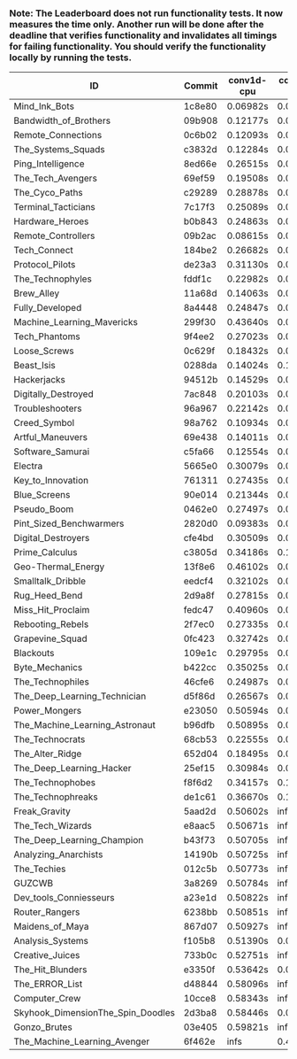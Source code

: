 ### Note: The Leaderboard does not run functionality tests. It now measures the time only. Another run will be done after the deadline that verifies functionality and invalidates all timings for failing functionality. You should verify the functionality locally by running the tests.

|ID|Commit|conv1d-cpu|conv1d-gpu|DWSPConv2D-gpu|gemm-gpu|avg|
|-|-|-|-|-|-|-|
|Mind_Ink_Bots|1c8e80|0.06982s|0.06842s|3.26849s|2.00976s|1.35412s|
|Bandwidth_of_Brothers|09b908|0.12177s|0.07062s|3.26565s|2.02697s|1.37125s|
|Remote_Connections|0c6b02|0.12093s|0.04897s|3.31128s|2.01923s|1.37510s|
|The_Systems_Squads|c3832d|0.12284s|0.04816s|3.32613s|2.03011s|1.38181s|
|Ping_Intelligence|8ed66e|0.26515s|0.06060s|3.24495s|2.01017s|1.39522s|
|The_Tech_Avengers|69ef59|0.19508s|0.06199s|3.34164s|2.01381s|1.40313s|
|The_Cyco_Paths|c29289|0.28878s|0.08556s|3.24892s|1.99539s|1.40466s|
|Terminal_Tacticians|7c17f3|0.25089s|0.06733s|3.27921s|2.03850s|1.40898s|
|Hardware_Heroes|b0b843|0.24863s|0.07821s|3.28329s|2.04720s|1.41433s|
|Remote_Controllers|09b2ac|0.08615s|0.04956s|3.49142s|2.05661s|1.42093s|
|Tech_Connect|184be2|0.26682s|0.07144s|3.23257s|2.14628s|1.42928s|
|Protocol_Pilots|de23a3|0.31130s|0.07347s|3.35961s|2.03222s|1.44415s|
|The_Technophyles|fddf1c|0.22982s|0.04596s|3.40941s|2.11411s|1.44983s|
|Brew_Alley|11a68d|0.14063s|0.05585s|3.65039s|2.11046s|1.48933s|
|Fully_Developed|8a4448|0.24847s|0.06672s|3.32760s|2.33351s|1.49408s|
|Machine_Learning_Mavericks|299f30|0.43640s|0.07368s|3.25143s|2.35481s|1.52908s|
|Tech_Phantoms|9f4ee2|0.27023s|0.08871s|3.49687s|2.29545s|1.53782s|
|Loose_Screws|0c629f|0.18432s|0.07996s|3.63629s|2.26900s|1.54239s|
|Beast_Isis|0288da|0.14024s|0.10047s|3.69901s|2.28406s|1.55594s|
|Hackerjacks|94512b|0.14529s|0.08072s|3.68230s|2.33444s|1.56069s|
|Digitally_Destroyed|7ac848|0.20103s|0.08882s|3.62639s|2.33767s|1.56348s|
|Troubleshooters|96a967|0.22142s|0.07021s|3.67830s|2.28715s|1.56427s|
|Creed_Symbol|98a762|0.10934s|0.06853s|3.77291s|2.32447s|1.56881s|
|Artful_Maneuvers|69e438|0.14011s|0.08329s|3.66626s|2.39675s|1.57160s|
|Software_Samurai|c5fa66|0.12554s|0.04937s|3.30844s|2.80715s|1.57262s|
|Electra|5665e0|0.30079s|0.07326s|3.64350s|2.33209s|1.58741s|
|Key_to_Innovation|761311|0.27435s|0.05501s|3.70886s|2.34110s|1.59483s|
|Blue_Screens|90e014|0.21344s|0.07288s|3.64600s|2.46880s|1.60028s|
|Pseudo_Boom|0462e0|0.27497s|0.05386s|3.68334s|2.39266s|1.60121s|
|Pint_Sized_Benchwarmers|2820d0|0.09383s|0.07546s|3.62389s|2.61790s|1.60277s|
|Digital_Destroyers|cfe4bd|0.30509s|0.07359s|3.63319s|2.42479s|1.60916s|
|Prime_Calculus|c3805d|0.34186s|0.13429s|3.64694s|2.33308s|1.61404s|
|Geo-Thermal_Energy|13f8e6|0.46102s|0.08170s|3.66329s|2.33778s|1.63595s|
|Smalltalk_Dribble|eedcf4|0.32102s|0.07950s|3.75364s|2.42010s|1.64356s|
|Rug_Heed_Bend|2d9a8f|0.27815s|0.05359s|3.70467s|2.59889s|1.65882s|
|Miss_Hit_Proclaim|fedc47|0.40960s|0.09815s|3.80327s|2.32527s|1.65907s|
|Rebooting_Rebels|2f7ec0|0.27335s|0.08639s|3.66146s|2.64825s|1.66736s|
|Grapevine_Squad|0fc423|0.32742s|0.08641s|3.89649s|2.45976s|1.69252s|
|Blackouts|109e1c|0.29795s|0.07632s|3.74616s|2.66496s|1.69635s|
|Byte_Mechanics|b422cc|0.35025s|0.06803s|3.67225s|2.90515s|1.74892s|
|The_Technophiles|46cfe6|0.24987s|0.06729s|3.28864s|4.73756s|2.08584s|
|The_Deep_Learning_Technician|d5f86d|0.26567s|0.06972s|3.32874s|4.78913s|2.11332s|
|Power_Mongers|e23050|0.50594s|0.04985s|3.35756s|4.67389s|2.14681s|
|The_Machine_Learning_Astronaut|b96dfb|0.50895s|0.07805s|3.29274s|4.73281s|2.15314s|
|The_Technocrats|68cb53|0.22555s|0.08915s|3.39246s|5.97931s|2.42162s|
|The_Alter_Ridge|652d04|0.18495s|0.07819s|infs|4.70104s|infs|
|The_Deep_Learning_Hacker|25ef15|0.30984s|0.07463s|infs|4.74385s|infs|
|The_Technophobes|f8f6d2|0.34157s|0.18842s|infs|2.04515s|infs|
|The_Technophreaks|de1c61|0.36670s|0.14279s|infs|2.03479s|infs|
|Freak_Gravity|5aad2d|0.50602s|infs|infs|4.71014s|infs|
|The_Tech_Wizards|e8aac5|0.50671s|infs|infs|4.70900s|infs|
|The_Deep_Learning_Champion|b43f73|0.50705s|infs|infs|4.74545s|infs|
|Analyzing_Anarchists|14190b|0.50725s|infs|infs|4.71212s|infs|
|The_Techies|012c5b|0.50773s|infs|infs|4.71949s|infs|
|GUZCWB|3a8269|0.50784s|infs|infs|4.74210s|infs|
|Dev_tools_Conniesseurs|a23e1d|0.50822s|infs|infs|4.69839s|infs|
|Router_Rangers|6238bb|0.50851s|infs|infs|4.73216s|infs|
|Maidens_of_Maya|867d07|0.50927s|infs|infs|4.69739s|infs|
|Analysis_Systems|f105b8|0.51390s|0.04861s|infs|infs|infs|
|Creative_Juices|733b0c|0.52751s|infs|infs|4.72481s|infs|
|The_Hit_Blunders|e3350f|0.53642s|0.08222s|infs|5.09418s|infs|
|The_ERROR_List|d48844|0.58096s|infs|infs|4.94680s|infs|
|Computer_Crew|10cce8|0.58343s|infs|infs|4.96681s|infs|
|Skyhook_DimensionThe_Spin_Doodles|2d3ba8|0.58446s|0.06767s|infs|2.53776s|infs|
|Gonzo_Brutes|03e405|0.59821s|infs|infs|5.07988s|infs|
|The_Machine_Learning_Avenger|6f462e|infs|0.43722s|infs|4.75137s|infs|
